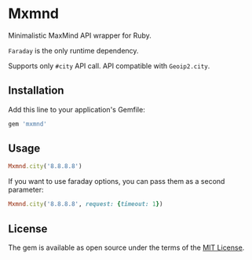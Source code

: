 # Mxmnd

Minimalistic MaxMind API wrapper for Ruby.

`Faraday` is the only runtime dependency.

Supports only `#city` API call. API compatible with `Geoip2.city`.


## Installation

Add this line to your application's Gemfile:

```ruby
gem 'mxmnd'
```

## Usage

```ruby
Mxmnd.city('8.8.8.8')
```

If you want to use faraday options, you can pass them as a second parameter:

```ruby
Mxmnd.city('8.8.8.8', request: {timeout: 1})
```

## License

The gem is available as open source under the terms of the [MIT License](http://opensource.org/licenses/MIT).

